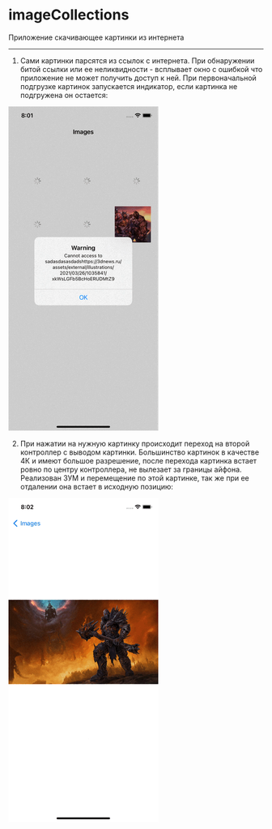 # imageCollections
Приложение скачивающее картинки из интернета
___
1. Сами картинки парсятся из ссылок с интернета. При обнаружении битой ссылки или ее неликвидности - всплывает окно с ошибкой что приложение не может получить доступ к ней. При первоначальной подгрузке картинок запускается индикатор, если картинка не подгружена он остается:

![error_gif](https://github.com/amazingdiko/imageCollections/blob/master/mainError.gif)

2. При нажатии на нужную картинку происходит переход на второй контроллер с выводом картинки. Большинство картинок в качестве 4К и имеют большое разрешение, после перехода картинка встает ровно по центру контроллера, не вылезает за границы айфона.
Реализован ЗУМ и перемещение по этой картинке, так же при ее отдалении она встает в исходную позицию:

![main_gif](https://github.com/amazingdiko/imageCollections/blob/master/zoomImage.gif)
